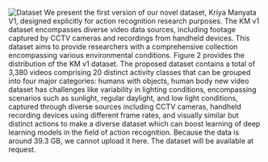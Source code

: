 ![Dataset](https://github.com/h1manshus1ngh/KriyaManyataversion-1-dataset/assets/87808000/7fcf9091-f6b7-433f-9618-ef6ac11ce7b5)
We present the first version of our novel dataset, Kriya Manyata V1, designed explicitly for action recognition research purposes. The KM v1 dataset encompasses diverse video data sources, including footage captured by CCTV cameras and recordings from handheld devices. This dataset aims to provide researchers with a comprehensive collection encompassing various environmental conditions. Figure 2 provides the distribution of the KM v1 dataset. The proposed dataset contains a total of 3,380 videos comprising 20 distinct activity classes that can be grouped into four major categories: humans with objects, human body new video dataset has challenges like variability in lighting conditions, encompassing scenarios such as sunlight, regular daylight, and low light conditions, captured through diverse sources including CCTV cameras, handheld recording devices using different frame rates, and visually similar but distinct actions to make a diverse dataset which can boost learning of deep learning models in the field of action recognition. Because the data is around 39.3 GB, we cannot upload it here. The dataset will be available at request. 
